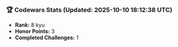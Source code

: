 ### 🏆 Codewars Stats (Updated: 2025-10-10 18:12:38 UTC)

- **Rank:** 8 kyu
- **Honor Points:** 3
- **Completed Challenges:** 1
